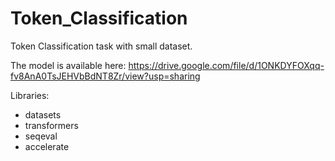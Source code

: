 # Token_Classification
Token Classification task with small dataset.

The model is available here: https://drive.google.com/file/d/1ONKDYFOXqq-fv8AnA0TsJEHVbBdNT8Zr/view?usp=sharing 

Libraries:
- datasets
- transformers
- seqeval
- accelerate
